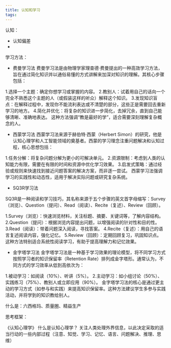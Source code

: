 ```yaml
---
title: 认知和学习
tags:
---
```



认知：
+ 认知偏差
+ 

学习方法：
+ 费曼学习法
费曼学习法是由物理学家理查德·费曼提出的一种高效学习方法，旨在通过简化知识并以通俗易懂的方式讲解来加深对知识的理解。其核心步骤包括：

1.选择一个主题：确定你想学习或掌握的内容。
2.教别人：试着用自己的话向一个完全不熟悉这个主题的人（或假装这样的听众）解释这个知识。
3.发现知识盲点：在解释过程中，发现你不能流利表达或不清楚的部分，这些正是需要回去重新学习的地方。
4.简化并优化：将复杂的知识进一步简化，去掉冗余，直到自己能够清晰、准确地表达。
这种方法强调“教是最好的学”，适合需要深刻理解复杂概念的人。


+ 西蒙学习法
西蒙学习法来源于赫伯特·西蒙（Herbert Simon）的研究，他是认知心理学和人工智能领域的奠基者。西蒙的学习理念注重问题解决和认知过程，核心思想包括：

1.任务分解：将复杂问题分解为更小的可解决单元。
2.资源限制：考虑到人类的认知能力有限，需要在有限的时间和资源中优化学习效果。
3.启发式策略：通过经验或规则来快速找到接近问题答案的解决方案，而非逐一尝试。
西蒙学习法强调学习的实践性和动态性，适用于解决实际问题或研究复杂系统。


+ SQ3R学习法

SQ3R是一种阅读和学习技巧，其名称来源于五个步骤的英文首字母缩写：Survey（浏览）、Question（提问）、Read（阅读）、Recite（复述）、Review（回顾）。

1.Survey（浏览）：快速浏览材料，关注标题、摘要、关键词等，了解内容结构。
2.Question（提问）：根据浏览内容提出问题，以增强阅读的针对性和目的性。
3.Read（阅读）：带着问题深入阅读，寻找答案。
4.Recite（复述）：用自己的语言复述阅读内容，强化记忆。
5.Review（回顾）：定期回顾复习，巩固知识点。
这种方法特别适合系统性阅读学习，有助于提高理解力和记忆效果。


+ 金字塔学习法
  金字塔学习法是一种基于学习效果的理论模型，将不同学习方式按照学习者的知识保留率（Retention Rate）排列成金字塔形。通常认为，不同方式的学习效率从低到高依次为：

1.被动学习：如阅读（10%）、听讲（5%）。
2.主动学习：如小组讨论（50%）、实践练习（75%）、教别人或立即应用（90%）。
金字塔学习法的核心是通过更主动的学习方式（如参与和实践）来提高知识保留率。这种方法建议学生多参与实践活动，并将学到的知识教给别人。

什么是：六西格玛、质量圈、精益生产


思考框架：


《认知心理学》
什么是认知心理学？
关注人类处理外界信息，以此决定采取的适当行动的一些内部过程（注意、知觉、学习、记忆、语言、问题解决、推理、思维）


